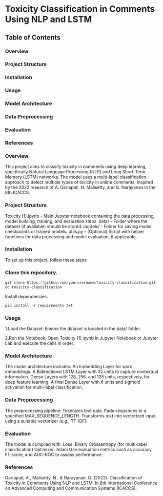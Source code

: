 

# Toxicity Classification in Comments Using NLP and LSTM
## Table of Contents
### Overview
### Project Structure
### Installation
### Usage
### Model Architecture
### Data Preprocessing
### Evaluation
### References

### Overview
This project aims to classify toxicity in comments using deep learning, specifically Natural Language Processing (NLP) and Long Short-Term Memory (LSTM) networks. The model uses a multi-label classification approach to detect multiple types of toxicity in online comments, inspired by the 2022 research of A. Garlapati, N. Malisetty, and G. Narayanan in the 8th ICACCS.

### Project Structure
Toxicity (1).ipynb - Main Jupyter notebook containing the data processing, model building, training, and evaluation steps.
data/ - Folder where the dataset (if available) should be stored.
models/ - Folder for saving model checkpoints or trained models.
utils.py - (Optional) Script with helper functions for data processing and model evaluation, if applicable.
### Installation
To set up this project, follow these steps:

### Clone this repository.
```python
git clone https://github.com/yourusername/toxicity-classification.git
cd toxicity-classification
```
Install dependencies:
```python
pip install -r requirements.txt
```
### Usage
1.Load the Dataset: Ensure the dataset is located in the data/ folder.


2.Run the Notebook: Open Toxicity (1).ipynb in Jupyter Notebook or Jupyter Lab and execute the cells in order.

### Model Architecture
The model architecture includes:
An Embedding Layer for word embeddings.
A Bidirectional LSTM Layer with 32 units to capture contextual information.
Dense Layers with 128, 256, and 128 units, respectively, for deep feature learning.
A final Dense Layer with 6 units and sigmoid activation for multi-label classification.

### Data Preprocessing
The preprocessing pipeline:
Tokenizes text data.
Pads sequences to a specified MAX_SEQUENCE_LENGTH.
Transforms text into vectorized input using a suitable vectorizer (e.g., TF-IDF).

### Evaluation
The model is compiled with:
Loss: Binary Crossentropy (for multi-label classification)
Optimizer: Adam
Use evaluation metrics such as accuracy, F1-score, and AUC-ROC to assess performance.

### References
Garlapati, A., Malisetty, N., & Narayanan, G. (2022). Classification of Toxicity in Comments Using NLP and LSTM. In 8th International Conference on Advanced Computing and Communication Systems (ICACCS).
